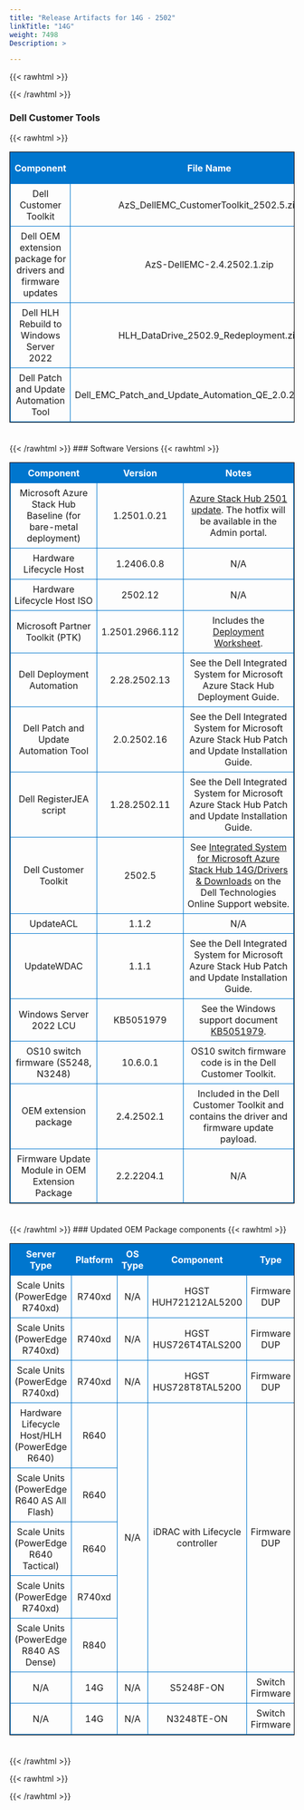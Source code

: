 ```yaml
---
title: "Release Artifacts for 14G - 2502"
linkTitle: "14G"
weight: 7498
Description: >

---
```


{{< rawhtml >}}

<!DOCTYPE html PUBLIC "-//W3C//DTD XHTML 1.0 Strict//EN" "http://www.w3.org/TR/xhtml1/DTD/xhtml1-strict.dtd">
<html xmlns="http://www.w3.org/1999/xhtml">
<head>

<style>
table {
    border-width:1px; border-style:solid;
    border-color:black;
    border-collapse: collapse;
    width: 100%;
    margin-bottom: 20px;
    table-layout:fixed;
    overflow-wrap: break-word;
}
th {
    border-width:1px;
    padding:7px;
    border-style:solid;
    border-color:#0076CE;
    background-color:#0076CE;
    color:#FFFFFF;
    text-align:center;
}
td {
    border-width:1px;
    padding:7px;
    border-style:solid;
    border-color:#0076CE;
    text-align:center;
}
caption {
    padding-bottom: 10px;
    color:  #0076CE;
    font-weight: bold;
    text-align: left;
    font-size: 20px;
}
</style>

</head>

<body>

<div id="content">
{{< /rawhtml >}}

### Dell Customer Tools
{{< rawhtml >}}
<table> <colgroup><col/><col/><col/></colgroup> <tr><th>Component</th><th>File Name</th><th>Supported Version</th></tr> <tr><td>Dell Customer Toolkit</td><td>AzS_DellEMC_CustomerToolkit_2502.5.zip</td><td>2502.5</td></tr> <tr><td>Dell OEM extension package for drivers and firmware updates</td><td>AzS-DellEMC-2.4.2502.1.zip</td><td>2.4.2502.1</td></tr> <tr><td>Dell HLH Rebuild to Windows Server 2022</td><td>HLH_DataDrive_2502.9_Redeployment.zip</td><td>2502.9</td></tr> <tr><td>Dell Patch and Update Automation Tool</td><td>Dell_EMC_Patch_and_Update_Automation_QE_2.0.2502.16.exe</td><td>2.0.2502.16</td></tr> </table><br>
{{< /rawhtml >}}
### Software Versions
{{< rawhtml >}}
<table> <colgroup><col/><col/><col/></colgroup> <tr><th>Component</th><th>Version</th><th>Notes</th></tr> <tr><td>Microsoft Azure Stack Hub Baseline (for bare-metal deployment)</td><td>1.2501.0.21</td><td><a href='https://learn.microsoft.com/en-us/azure-stack/operator/release-notes?view=azs-2501'>Azure Stack Hub 2501 update</a>. The hotfix will be available in the Admin portal.</td></tr> <tr><td>Hardware Lifecycle Host</td><td>1.2406.0.8</td><td>N/A</td></tr> <tr><td>Hardware Lifecycle Host ISO</td><td>2502.12</td><td>N/A</td></tr> <tr><td>Microsoft Partner Toolkit (PTK)</td><td>1.2501.2966.112</td><td>Includes the <a href='https://www.powershellgallery.com/packages/Azs.Deployment.Worksheet/1.2501.2966.112'>Deployment Worksheet</a>.</td></tr> <tr><td>Dell Deployment Automation</td><td>2.28.2502.13</td><td>See the Dell Integrated System for Microsoft Azure Stack Hub Deployment Guide.</td></tr> <tr><td>Dell Patch and Update Automation Tool</td><td>2.0.2502.16</td><td>See the Dell Integrated System for Microsoft Azure Stack Hub Patch and Update Installation Guide.</td></tr> <tr><td>Dell RegisterJEA script</td><td>1.28.2502.11</td><td>See the Dell Integrated System for Microsoft Azure Stack Hub Patch and Update Installation Guide.</td></tr> <tr><td>Dell Customer Toolkit</td><td>2502.5</td><td>See <a href='https://www.dell.com/support/home/en-us/product-support/product/cloud-for-microsoft-azure-stack14g/drivers'>Integrated System for Microsoft Azure Stack Hub 14G/Drivers & Downloads</a> on the Dell Technologies Online Support website.</td></tr> <tr><td>UpdateACL</td><td>1.1.2</td><td>N/A</td></tr> <tr><td>UpdateWDAC</td><td>1.1.1</td><td>See the Dell Integrated System for Microsoft Azure Stack Hub Patch and Update Installation Guide.</td></tr> <tr><td>Windows Server 2022 LCU</td><td>KB5051979</td><td>See the Windows support document <a href='https://support.microsoft.com/help/5051979'>KB5051979</a>.</td></tr> <tr><td>OS10 switch firmware (S5248, N3248)</td><td>10.6.0.1</td><td>OS10 switch firmware code is in the Dell Customer Toolkit.</td></tr> <tr><td>OEM extension package</td><td>2.4.2502.1</td><td>Included in the Dell Customer Toolkit and contains the driver and firmware update payload.</td></tr> <tr><td>Firmware Update Module in OEM Extension Package</td><td>2.2.2204.1</td><td>N/A</td></tr> </table><br>
{{< /rawhtml >}}
### Updated OEM Package components
{{< rawhtml >}}
<table>
<colgroup><col/><col/><col/><col/><col/><col/><col/><col/><col/><col/><col/></colgroup>
<tr><th>Server Type</th><th>Platform</th><th>OS Type</th><th>Component</th><th>Type</th><th>Category</th><th>Dell P/N</th><th>Previous SWB</th><th>Target SWB</th><th>Previous Version</th><th>Target Version</th></tr><tr><td>Scale Units (PowerEdge R740xd)</td><td>R740xd</td><td rowspan="1">N/A</td><td rowspan="1">HGST HUH721212AL5200</td><td rowspan="1">Firmware DUP</td><td rowspan="1">Storage - 12TB SAS HDD </td><td rowspan="1">9HXK6</td><td rowspan="1"><a href='https://www.dell.com/support/home/en-us/drivers/driversdetails?driverid=8VV2X'>8VV2X</a></td><td rowspan="1"><a href='https://www.dell.com/support/home/en-us/drivers/driversdetails?driverid=04PM5'>04PM5</a></td><td rowspan="1">NS10</td><td rowspan="1">NS11</td></tr><tr><td>Scale Units (PowerEdge R740xd)</td><td>R740xd</td><td rowspan="1">N/A</td><td rowspan="1">HGST HUS726T4TALS200</td><td rowspan="1">Firmware DUP</td><td rowspan="1">Storage - 4TB SAS HDD</td><td rowspan="1">NT1X2</td><td rowspan="1"><a href='https://www.dell.com/support/home/en-us/drivers/driversdetails?driverid=8W21G'>8W21G</a></td><td rowspan="1"><a href='https://www.dell.com/support/home/en-us/drivers/driversdetails?driverid=J5K8G'>J5K8G</a></td><td rowspan="1">PU07</td><td rowspan="1">PU09</td></tr><tr><td>Scale Units (PowerEdge R740xd)</td><td>R740xd</td><td rowspan="1">N/A</td><td rowspan="1">HGST HUS728T8TAL5200 </td><td rowspan="1">Firmware DUP</td><td rowspan="1">Storage - 8TB SAS HDD </td><td rowspan="1">44YFV</td><td rowspan="1"><a href='https://www.dell.com/support/home/en-us/drivers/driversdetails?driverid=27MDM'>27MDM</a></td><td rowspan="1"><a href='https://www.dell.com/support/home/en-us/drivers/driversdetails?driverid=8GM6M'>8GM6M</a></td><td rowspan="1">RS07</td><td rowspan="1">RS09</td></tr><tr><td>Hardware Lifecycle Host/HLH (PowerEdge R640)</td><td>R640</td><td rowspan="5">N/A</td><td rowspan="5">iDRAC with Lifecycle controller</td><td rowspan="5">Firmware DUP</td><td rowspan="5">iDRAC with Lifecycle Controller</td><td rowspan="5">N/A</td><td rowspan="5"><a href='https://www.dell.com/support/home/en-us/drivers/driversdetails?driverid=XTFXJ'>XTFXJ</a></td><td rowspan="5"><a href='https://www.dell.com/support/home/en-us/drivers/driversdetails?driverid=C2VDG'>C2VDG</a></td><td rowspan="5">7.00.00.173</td><td rowspan="5">7.00.00.174</td></tr><tr><td>Scale Units (PowerEdge R640 AS All Flash)</td><td>R640</td><tr><td>Scale Units (PowerEdge R640 Tactical)</td><td>R640</td><tr><td>Scale Units (PowerEdge R740xd)</td><td>R740xd</td><tr><td>Scale Units (PowerEdge R840 AS Dense)</td><td>R840</td><tr><td>N/A</td><td>14G</td><td rowspan="1">N/A</td><td rowspan="1">S5248F-ON</td><td rowspan="1">Switch Firmware</td><td rowspan="1">TOR</td><td rowspan="1">N/A</td><td rowspan="1"><a href='https://www.dell.com/support/home/en-us/drivers/driversdetails?driverid=DNVRC'>DNVRC</a></td><td rowspan="1"><a href='https://www.dell.com/support/home/en-us/drivers/driversdetails?driverid=HD1V8'>HD1V8</a></td><td rowspan="1">10.5.6.5</td><td rowspan="1">10.6.0.1</td></tr><tr><td>N/A</td><td>14G</td><td rowspan="1">N/A</td><td rowspan="1">N3248TE-ON</td><td rowspan="1">Switch Firmware</td><td rowspan="1">BMC</td><td rowspan="1">N/A</td><td rowspan="1"><a href='https://www.dell.com/support/home/en-us/drivers/driversdetails?driverid=DNVRC'>DNVRC</a></td><td rowspan="1"><a href='https://www.dell.com/support/home/en-us/drivers/driversdetails?driverid=HD1V8'>HD1V8</a></td><td rowspan="1">10.5.6.5</td><td rowspan="1">10.6.0.1</td></tr></table><br>
{{< /rawhtml >}}

{{< rawhtml >}}
</div>

</body>

</html>


{{< /rawhtml >}}
